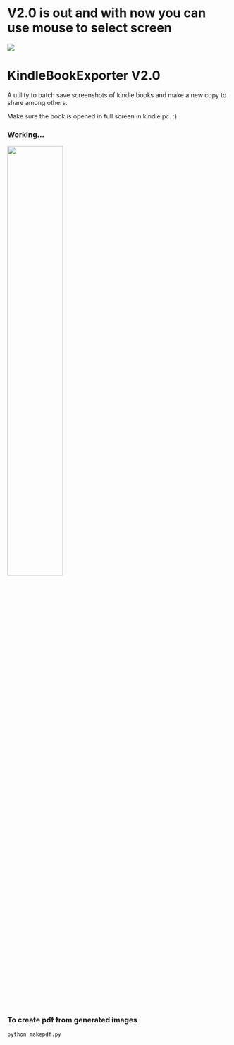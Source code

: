 # V2.0 is out and with now you can use mouse to select screen
![](https://media.giphy.com/media/3oEjHQJIOmaNYpgTKM/giphy.gif)

# KindleBookExporter V2.0
A utility to batch save screenshots of kindle books and make a new copy to share among others.

Make sure the book is opened in full screen in kindle pc. :) 

### Working...
[<img src="https://img.youtube.com/vi/LTv338knrP4/maxresdefault.jpg" width="50%">](https://youtu.be/if_6IfbPgpo)

### To create pdf from generated images 
```
python makepdf.py
```
